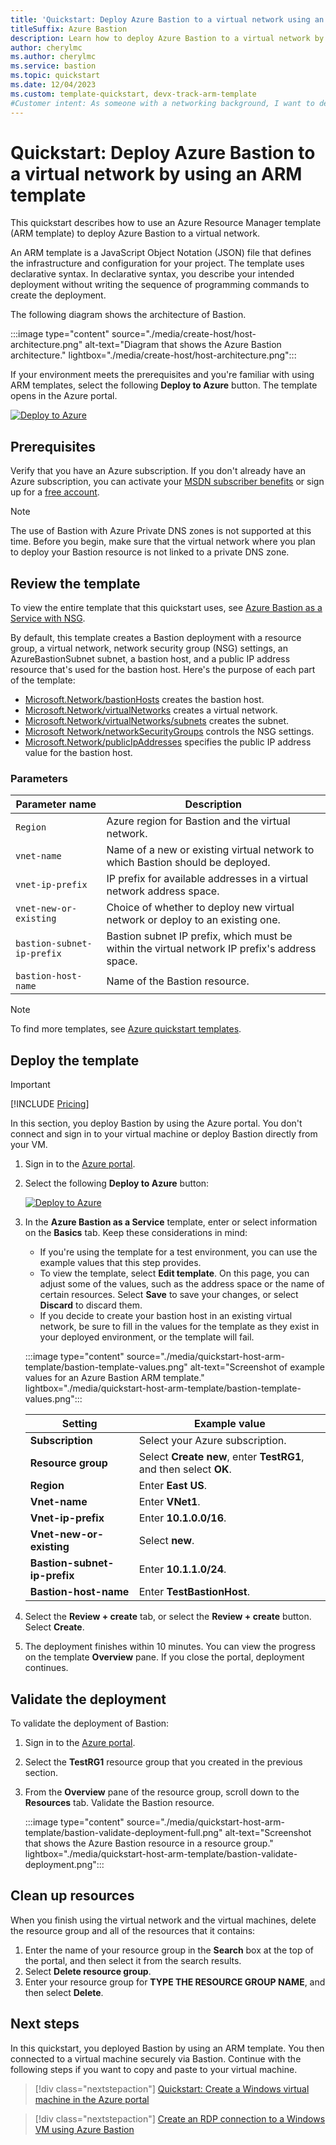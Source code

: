 ```yaml
---
title: 'Quickstart: Deploy Azure Bastion to a virtual network using an ARM template'
titleSuffix: Azure Bastion
description: Learn how to deploy Azure Bastion to a virtual network by using an Azure Resource Manager template.
author: cherylmc
ms.author: cherylmc
ms.service: bastion
ms.topic: quickstart 
ms.date: 12/04/2023
ms.custom: template-quickstart, devx-track-arm-template
#Customer intent: As someone with a networking background, I want to deploy Azure Bastion to a virtual machine by using an ARM template.
---
```



# Quickstart: Deploy Azure Bastion to a virtual network by using an ARM template

This quickstart describes how to use an Azure Resource Manager template (ARM template) to deploy Azure Bastion to a virtual network.

An ARM template is a JavaScript Object Notation (JSON) file that defines the infrastructure and configuration for your project. The template uses declarative syntax. In declarative syntax, you describe your intended deployment without writing the sequence of programming commands to create the deployment.

The following diagram shows the architecture of Bastion.

:::image type="content" source="./media/create-host/host-architecture.png" alt-text="Diagram that shows the Azure Bastion architecture." lightbox="./media/create-host/host-architecture.png":::

If your environment meets the prerequisites and you're familiar with using ARM templates, select the following **Deploy to Azure** button. The template opens in the Azure portal.

[![Deploy to Azure](../media/template-deployments/deploy-to-azure.svg)](https://portal.azure.com/#create/Microsoft.Template/uri/https%3a%2f%2fraw.githubusercontent.com%2fAzure%2fazure-quickstart-templates%2fmaster%2fquickstarts%2fmicrosoft.network%2fazure-bastion-nsg%2fazuredeploy.json)

## Prerequisites

Verify that you have an Azure subscription. If you don't already have an Azure subscription, you can activate your [MSDN subscriber benefits](https://azure.microsoft.com/pricing/member-offers/msdn-benefits-details) or sign up for a [free account](https://azure.microsoft.com/pricing/free-trial).

> [!NOTE]
> The use of Bastion with Azure Private DNS zones is not supported at this time. Before you begin, make sure that the virtual network where you plan to deploy your Bastion resource is not linked to a private DNS zone.

## Review the template

To view the entire template that this quickstart uses, see [Azure Bastion as a Service with NSG](https://azure.microsoft.com/resources/templates/azure-bastion-nsg/).

By default, this template creates a Bastion deployment with a resource group, a virtual network, network security group (NSG) settings, an AzureBastionSubnet subnet, a bastion host, and a public IP address resource that's used for the bastion host. Here's the purpose of each part of the template:

* [Microsoft.Network/bastionHosts](/azure/templates/microsoft.network/bastionhosts) creates the bastion host.
* [Microsoft.Network/virtualNetworks](/azure/templates/microsoft.network/virtualnetworks) creates a virtual network.
* [Microsoft.Network/virtualNetworks/subnets](/azure/templates/microsoft.network/virtualnetworks/subnets) creates the subnet.
* [Microsoft Network/networkSecurityGroups](/azure/templates/microsoft.network/virtualnetworks/subnets) controls the NSG settings.
* [Microsoft.Network/publicIpAddresses](/azure/templates/microsoft.network/publicIpAddresses) specifies the public IP address value for the bastion host.

### Parameters

| Parameter name           | Description                                                                          |
|--------------------------|--------------------------------------------------------------------------------------|
| `Region`                   | Azure region for Bastion and the virtual network.                                        |
| `vnet-name`                | Name of a new or existing virtual network to which Bastion should be deployed.   |
| `vnet-ip-prefix`           | IP prefix for available addresses in a virtual network address space.                  |
| `vnet-new-or-existing`     | Choice of whether to deploy new virtual network or deploy to an existing one.          |
| `bastion-subnet-ip-prefix` | Bastion subnet IP prefix, which must be within the virtual network IP prefix's address space. |
| `bastion-host-name`        | Name of the Bastion resource.                                                      |

> [!NOTE]
> To find more templates, see [Azure quickstart templates](https://azure.microsoft.com/resources/templates/?resourceType=Microsoft.Network&pageNumber=1&sort=Popular).

## Deploy the template

> [!IMPORTANT]
> [!INCLUDE [Pricing](../../includes/bastion-pricing.md)]

In this section, you deploy Bastion by using the Azure portal. You don't connect and sign in to your virtual machine or deploy Bastion directly from your VM.

1. Sign in to the [Azure portal](https://portal.azure.com).
1. Select the following **Deploy to Azure** button:

     [![Deploy to Azure](../media/template-deployments/deploy-to-azure.svg)](https://portal.azure.com/#create/Microsoft.Template/uri/https%3a%2f%2fraw.githubusercontent.com%2fAzure%2fazure-quickstart-templates%2fmaster%2fquickstarts%2fmicrosoft.network%2fazure-bastion-nsg%2fazuredeploy.json)

1. In the **Azure Bastion as a Service** template, enter or select information on the **Basics** tab. Keep these considerations in mind:

   * If you're using the template for a test environment, you can use the example values that this step provides.
   * To view the template, select **Edit template**. On this page, you can adjust some of the values, such as the address space or the name of certain resources. Select **Save** to save your changes, or select **Discard** to discard them.
   * If you decide to create your bastion host in an existing virtual network, be sure to fill in the values for the template as they exist in your deployed environment, or the template will fail.

    :::image type="content" source="./media/quickstart-host-arm-template/bastion-template-values.png" alt-text="Screenshot of example values for an Azure Bastion ARM template." lightbox="./media/quickstart-host-arm-template/bastion-template-values.png":::

   | Setting                  | Example value             |
   |--------------------------|--------------------------------|
   | **Subscription**             | Select your Azure subscription. |
   | **Resource group**           |Select **Create new**, enter **TestRG1**, and then select **OK**.             |
   | **Region**                   | Enter **East US**.              |
   | **Vnet-name**                | Enter **VNet1**.                |
   | **Vnet-ip-prefix**           | Enter **10.1.0.0/16**.          |
   | **Vnet-new-or-existing**     | Select **new**.          |
   | **Bastion-subnet-ip-prefix** | Enter **10.1.1.0/24**.          |
   | **Bastion-host-name**        | Enter **TestBastionHost**.      |

1. Select the **Review + create** tab, or select the **Review + create** button. Select **Create**.
1. The deployment finishes within 10 minutes. You can view the progress on the template **Overview** pane. If you close the portal, deployment continues.

## Validate the deployment

To validate the deployment of Bastion:

1. Sign in to the [Azure portal](https://portal.azure.com).
1. Select the **TestRG1** resource group that you created in the previous section.
1. From the **Overview** pane of the resource group, scroll down to the **Resources** tab. Validate the Bastion resource.

   :::image type="content" source="./media/quickstart-host-arm-template/bastion-validate-deployment-full.png" alt-text="Screenshot that shows the Azure Bastion resource in a resource group." lightbox="./media/quickstart-host-arm-template/bastion-validate-deployment.png":::

## Clean up resources

When you finish using the virtual network and the virtual machines, delete the resource group and all of the resources that it contains:

1. Enter the name of your resource group in the **Search** box at the top of the portal, and then select it from the search results.
1. Select **Delete resource group**.
1. Enter your resource group for **TYPE THE RESOURCE GROUP NAME**, and then select **Delete**.

## Next steps

In this quickstart, you deployed Bastion by using an ARM template. You then connected to a virtual machine securely via Bastion. Continue with the following steps if you want to copy and paste to your virtual machine.

> [!div class="nextstepaction"]
> [Quickstart: Create a Windows virtual machine in the Azure portal](../virtual-machines/windows/quick-create-portal.md)

> [!div class="nextstepaction"]
> [Create an RDP connection to a Windows VM using Azure Bastion](../bastion/bastion-connect-vm-rdp-windows.md)
